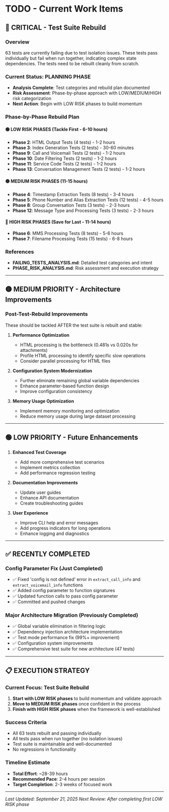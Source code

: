 # TODO - Current Work Items

## 🔴 CRITICAL - Test Suite Rebuild

### Overview
63 tests are currently failing due to test isolation issues. These tests pass individually but fail when run together, indicating complex state dependencies. The tests need to be rebuilt cleanly from scratch.

### Current Status: PLANNING PHASE
- **Analysis Complete**: Test categories and rebuild plan documented
- **Risk Assessment**: Phase-by-phase approach with LOW/MEDIUM/HIGH risk categorization
- **Next Action**: Begin with LOW RISK phases to build momentum

### Phase-by-Phase Rebuild Plan

#### 🟢 LOW RISK PHASES (Tackle First - 6-10 hours)
- **Phase 2**: HTML Output Tests (4 tests) - 1-2 hours
- **Phase 3**: Index Generation Tests (2 tests) - 30-60 minutes  
- **Phase 9**: Call and Voicemail Tests (2 tests) - 1-2 hours
- **Phase 10**: Date Filtering Tests (2 tests) - 1-2 hours
- **Phase 11**: Service Code Tests (2 tests) - 1-2 hours
- **Phase 13**: Conversation Management Tests (2 tests) - 1-2 hours

#### 🟡 MEDIUM RISK PHASES (11-15 hours)
- **Phase 4**: Timestamp Extraction Tests (8 tests) - 3-4 hours
- **Phase 5**: Phone Number and Alias Extraction Tests (12 tests) - 4-5 hours
- **Phase 8**: Group Conversation Tests (3 tests) - 2-3 hours
- **Phase 12**: Message Type and Processing Tests (3 tests) - 2-3 hours

#### 🔴 HIGH RISK PHASES (Save for Last - 11-14 hours)
- **Phase 6**: MMS Processing Tests (8 tests) - 5-6 hours
- **Phase 7**: Filename Processing Tests (15 tests) - 6-8 hours

### References
- **FAILING_TESTS_ANALYSIS.md**: Detailed test categories and intent
- **PHASE_RISK_ANALYSIS.md**: Risk assessment and execution strategy

---

## 🟡 MEDIUM PRIORITY - Architecture Improvements

### Post-Test-Rebuild Improvements
These should be tackled AFTER the test suite is rebuilt and stable:

1. **Performance Optimization**
   - HTML processing is the bottleneck (0.481s vs 0.020s for attachments)
   - Profile HTML processing to identify specific slow operations
   - Consider parallel processing for HTML files

2. **Configuration System Modernization** 
   - Further eliminate remaining global variable dependencies
   - Enhance parameter-based function design
   - Improve configuration consistency

3. **Memory Usage Optimization**
   - Implement memory monitoring and optimization
   - Reduce memory usage during large dataset processing

---

## 🟢 LOW PRIORITY - Future Enhancements

1. **Enhanced Test Coverage**
   - Add more comprehensive test scenarios
   - Implement metrics collection
   - Add performance regression testing

2. **Documentation Improvements**
   - Update user guides
   - Enhance API documentation
   - Create troubleshooting guides

3. **User Experience**
   - Improve CLI help and error messages
   - Add progress indicators for long operations
   - Enhance logging and diagnostics

---

## ✅ RECENTLY COMPLETED

### Config Parameter Fix (Just Completed)
- ✅ Fixed 'config is not defined' error in `extract_call_info` and `extract_voicemail_info` functions
- ✅ Added config parameter to function signatures
- ✅ Updated function calls to pass config parameter
- ✅ Committed and pushed changes

### Major Architecture Migration (Previously Completed)
- ✅ Global variable elimination in filtering logic
- ✅ Dependency injection architecture implementation  
- ✅ Test mode performance fix (99%+ improvement)
- ✅ Configuration system improvements
- ✅ Comprehensive test suite for new architecture (47 tests)

---

## 📋 EXECUTION STRATEGY

### Current Focus: Test Suite Rebuild
1. **Start with LOW RISK phases** to build momentum and validate approach
2. **Move to MEDIUM RISK phases** once confident in the process  
3. **Finish with HIGH RISK phases** when the framework is well-established

### Success Criteria
- All 63 tests rebuilt and passing individually
- All tests pass when run together (no isolation issues)
- Test suite is maintainable and well-documented
- No regressions in functionality

### Timeline Estimate
- **Total Effort**: ~28-39 hours
- **Recommended Pace**: 2-4 hours per session
- **Target Completion**: 2-3 weeks of focused work

---

*Last Updated: September 21, 2025*
*Next Review: After completing first LOW RISK phase*
